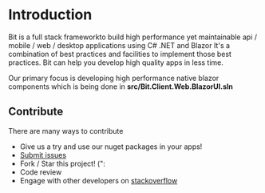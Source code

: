 # Introduction

Bit is a full stack frameworkto build high performance yet maintainable api / mobile / web / desktop applications using C# .NET and Blazor
It's a combination of best practices and facilities to implement those best practices. Bit can help you develop high quality apps in less time.

Our primary focus is developing high performance native blazor components which is being done in **src/Bit.Client.Web.BlazorUI.sln**

## **Contribute**

There are many ways to contribute

* Give us a try and use our nuget packages in your apps!
* [Submit issues](https://github.com/bitfoundation/bitframework/issues/new?template=bug_report.md)
* Fork / Star this project! (":
* Code review
* Engage with other developers on [stackoverflow](http://stackoverflow.com/questions/tagged/bit-framework)
